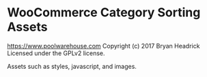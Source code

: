 # WooCommerce Category Sorting Assets #
https://www.poolwarehouse.com
Copyright (c) 2017 Bryan Headrick
Licensed under the GPLv2 license.

Assets such as styles, javascript, and images.